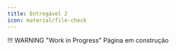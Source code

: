 ```yaml
---
title: Entregável 2
icon: material/file-check
---
```


!!! WARNING "Work in Progress"
    Página em construção